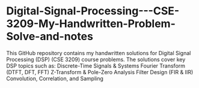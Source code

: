 # Digital-Signal-Processing---CSE-3209-My-Handwritten-Problem-Solve-and-notes
This GitHub repository contains my handwritten solutions for Digital Signal Processing (DSP) (CSE 3209) course problems. The solutions cover key DSP topics such as:  Discrete-Time Signals &amp; Systems  Fourier Transform (DTFT, DFT, FFT)  Z-Transform &amp; Pole-Zero Analysis  Filter Design (FIR &amp; IIR)  Convolution, Correlation, and Sampling

